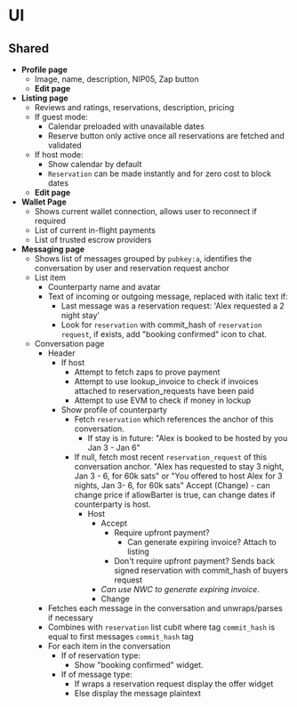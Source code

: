 
# UI

## Shared

- **Profile page**
  - Image, name, description, NIP05, Zap button
  - **Edit page**
- **Listing page**
  - Reviews and ratings, reservations, description, pricing
  - If guest mode:
    - Calendar preloaded with unavailable dates
    - Reserve button only active once all reservations are fetched and validated
  - If host mode:
    - Show calendar by default
    - `Reservation` can be made instantly and for zero cost to block dates
  - **Edit page**
- **Wallet Page**
  - Shows current wallet connection, allows user to reconnect if required
  - List of current in-flight payments
  - List of trusted escrow providers
- **Messaging page**
  - Shows list of messages grouped by `pubkey:a`, identifies the conversation by user and reservation request anchor
  - List item
    - Counterparty name and avatar
    - Text of incoming or outgoing message, replaced with italic text if:
      - Last message was a reservation request: 'Alex requested a 2 night stay'
      - Look for `reservation` with commit_hash of `reservation request`, if exists, add "booking confirmed" icon to chat.
  - Conversation page
    - Header
      - If host
        - Attempt to fetch zaps to prove payment
        - Attempt to use lookup_invoice to check if invoices attached to reservation_requests have been paid
        - Attempt to use EVM to check if money in lockup
      - Show profile of counterparty
        - Fetch `reservation` which references the anchor of this conversation.
          - If stay is in future: "Alex is booked to be hosted by you Jan 3 - Jan 6"
        - If null, fetch most recent `reservation_request` of this conversation anchor. "Alex has requested to stay 3 night, Jan 3 - 6, for 60k sats" or "You offered to host Alex for 3 nights, Jan 3- 6, for 60k sats" Accept (Change) - can change price if allowBarter is true, can change dates if counterparty is host.
          - Host
            - Accept
              - Require upfront payment?
                - Can generate expiring invoice? Attach to listing
              - Don't require upfront payment? Sends back signed reservation with commit_hash of buyers request
            - *Can use NWC to generate expiring invoice*.
            - Change
    - Fetches each message in the conversation and unwraps/parses if necessary
    - Combines with `reservation` list cubit where tag `commit_hash` is equal to first messages `commit_hash` tag
    - For each item in the conversation
      - If of reservation type:
        - Show "booking confirmed" widget.
      - If of message type:
        - If wraps a reservation request display the offer widget
        - Else display the message plaintext
